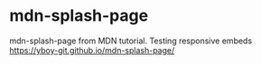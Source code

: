 # mdn-splash-page
mdn-splash-page from MDN tutorial. Testing responsive embeds
https://yboy-git.github.io/mdn-splash-page/
